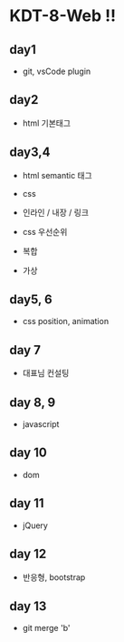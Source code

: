 # KDT-8-Web !!

## day1

- git, vsCode plugin

## day2

- html 기본태그

###

## day3,4

- html semantic 태그

- css

- 인라인 / 내장 / 링크

- css 우선순위

- 복합

- 가상

## day5, 6

- css position, animation

## day 7

- 대표님 컨설팅

## day 8, 9

- javascript

## day 10

- dom

## day 11

- jQuery

## day 12

- 반응형, bootstrap

## day 13

- git merge 'b'
